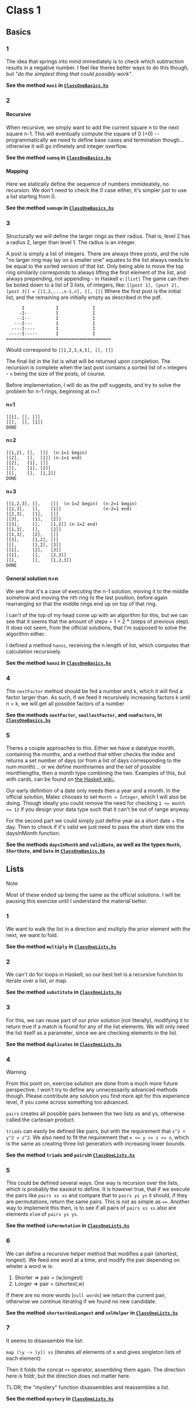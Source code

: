 # Class 1

## Basics
### 1
The idea that springs into mind immediately is to check which subtraction results in a negative number. I feel like theres better ways to do this though, but _"do the simplest thing that could possibly work"_.

**See the method ``maxi`` in [``ClassOneBasics.hs``](ClassOneBasics.hs)**

### 2
#### Recursive
When recursive, we simply want to add the current square n to the next square n-1. This will eventually compute the square of 0 (=0) -- programmatically we need to define base cases and termination though... otherwise it will go infinetely and integer overflow.

**See the method ``sumsq`` in [``ClassOneBasics.hs``](ClassOneBasics.hs)**
#### Mapping
Here we statically define the sequence of numbers immideately, no recursion. We don't need to check the 0 case either, it's simpler just to use a list starting from 0.

**See the method ``sumsqm`` in [``ClassOneBasics.hs``](ClassOneBasics.hs)**

### 3
Structurally we will define the larger rings as their radius. That is, level 2 has a radius 2, larger than level 1. The radius is an integer. 

A post is simply a list of integers.
There are always three posts, and the rule "no larger ring may lay on a smaller one" equates to the list always needs to be equal to the sorted version of that list. 
Only being able to move the top ring similarily corresponds to always lifting the first element of the list, and always prepending, not appending - in Haskell ``e:[list]``
The game can then be boiled down to a list of 3 lists, of integers, like:
``[[post 1], [post 2], [post 3]] = [[1,2,...,n-1,n], [], []]``
Where the first post is the initial list, and the remaining are initially empty as described in the pdf.  
```
      I            I             I
     -I-           I             I
    --I--          I             I
   ---I---         I             I
  ----I----        I             I
 -----I-----       I             I
========================================
```
Would correspond to ``[[1,2,3,4,5], [], []]``

The final list in the list is what will be returned upon completion. The recursion is complete when the last post contains a sorted list of ``n`` integers - ``n`` being the size of the posts, of course.

Before implementation, I will do as the pdf suggests, and try to solve the problem for n-1 rings, beginning at n=1

#### n=1
```
[[1], [], []]
[[],  [], [1]]
DONE
```
#### n=2
```
[[1,2], [],  []]  (n-1=1 begin)
[[2],   [],  [1]] (n-1=1 end)
[[2],   [1], []]
[[],    [1], [2]]
[[],    [],  [1,2]]
DONE
```
#### n=3
```
[[1,2,3], [],    []]  (n-1=2 begin)  (n-2=1 begin)
[[2,3],   [],    [1]]                (n-2=1 end)
[[2,3],   [1],   []]
[[3],     [1],   [2]]
[[3],     [],    [1,2]] (n-1=2 end)
[[1,3],   [],    [2]]
[[1,3],   [2],   []]
[[3],     [1,2], []]
[[],      [1,2], [3]]
[[1],     [2],   [3]]
[[1],     [],    [2,3]]
[[],      [],    [1,2,3]]
DONE
```
#### General solution n=n
We see that it's a case of executing the n-1 solution, moving it to the middle somehow and moving the nth ring to the last position, before again rearranging so that the middle rings end up on top of that ring.

I can't of the top of my head come up with an algorithm for this, but we can see that it seems that the amount of steps = 1 + 2 * (steps of previous step). It does not seem, from the official solutions, that I'm supposed to solve the algorithm either.

I defined a method ``hanoi``, receiving the n length of list, which computes that calculation recursively.

**See the method ``hanoi`` in [``ClassOneBasics.hs``](ClassOneBasics.hs)**

### 4
The ``nextFactor`` method should be fed a number and k, which it will find a factor larger than. As such, if we feed it recursively increasing factors k until n = k, we will get all possible factors of a number 

**See the methods ``nextFactor``, ``smallestFactor``, and ``numFactors``, in [``ClassOneBasics.hs``](ClassOneBasics.hs)**


### 5
Theres a couple approaches to this. Either we have a datatype month, containing the months, and a method that either checks the index and returns a set number of days (or from a list of days corresponding to the num month)... or we define monthnames and the set of possible monthlengths, then a month type combining the two. Examples of this, but with cards, can be found on [the Haskell wiki.](https://wiki.haskell.org/Type).

Our early definition of a date only needs then a year and a month. In the official solution, Malec chooses to set ``Month = Integer``, which I will also be doing. Though ideally you could remove the need for checking ``1 <= month <= 12`` if you design your data type such that it can't be out of range anyway.

For the second part we could simply just define year as a short date + the day. Then to check if it's valid we just need to pass the short date into the daysInMonth function.

**See the methods ``daysInMonth`` and ``validDate``, as well as the types ``Month``, ``ShortDate``, and ``Date`` in [``ClassOneBasics.hs``](ClassOneBasics.hs)**

## Lists
> [!NOTE]
> Most of these ended up being the same as the official solutions. I will be pausing this exercise until I understand the material better.

### 1
We want to walk the list in a direction and multiply the prior element with the next, we want to fold.

**See the method ``multiply`` in [``ClassOneLists.hs``](ClassOneLists.hs)**

### 2
We can't do for loops in Haskell, so our best bet is a recursive function to iterate over a list, or map.

**See the method ``substitute`` in [``ClassOneLists.hs``](ClassOneLists.hs)**

### 3
For this, we can reuse part of our prior solution (not literally), modifying it to return true if a match is found for any of the list elements. We will only need the list itself as a parameter, since we are checking elements in the list.

**See the method ``duplicates`` in [``ClassOneLists.hs``](ClassOneLists.hs)**

### 4
> [!WARNING]
> From this point on, exercise solution are done from a much more future perspective. I won't try to define any unnecessarily advanced methods though. Please contribute any solution you find more apt for this experience level, if you come across something too advanced.

``pairs`` creates all possible pairs between the two lists xs and ys, otherwise called the cartesian product.

``triads`` can easily be defined like pairs, but with the requirement that ``x^2 + y^2 = z^2``. We also need to fit the requirement that ``x <= y <= z <= n``, which is the same as creating three list generators with increasing lower bounds.

**See the method ``triads`` and ``pairs``in [``ClassOneLists.hs``](ClassOneLists.hs)**

### 5
This could be defined several ways. One way is recursion over the lists, which is probably the easiest to define. It is however true, that if we execute the pairs like ``pairs xs xs`` and compare that to ``pairs ys ys`` it should, if they are permutations, return the same pairs. This is not as simple as ``==``. Another way to implement this then, is to see if all pairs of ``pairs xs xs`` also are elements ``elem`` of ``pairs ys ys``.

**See the method ``isPermutation`` in [``ClassOneLists.hs``](ClassOneLists.hs)**

### 6
We can define a recursive helper method that modifies a pair (shortest, longest). We feed one word at a time, and modify the pair depending on wheter a word w is:
1. Shorter => pair = (w,longest)
2. Longer => pair = (shortest,w)

If there are no more words (``null words``) we return the current pair, otherwise we continue iterating if we found no new candidate.

**See the method ``shortestAndLongest`` and ``snlHelper`` in [``ClassOneLists.hs``](ClassOneLists.hs)**

### 7
It seems to disassemble the list:

``map (\y -> [y]) xs`` (iterates all elements of x and gives singleton lists of each element)

Then it folds the concat ``++`` operator, assembling them again. The direction here is foldr, but the direction does not matter here.

TL:DR; the "mystery" function disassembles and reassembles a list.

**See the method ``mystery`` in [``ClassOneLists.hs``](ClassOneLists.hs)**